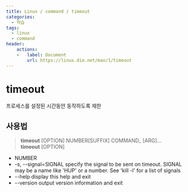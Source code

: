 ```yaml
---
title: Linux / command / timeout
categories: 
  - 학습
tags: 
  - linux
  - command
header:  
    actions:
    -   label: Document
        url: https://linux.die.net/man/1/timeout
---
```

# timeout
프로세스를 설정된 시간동안 동작하도록 제한

## 사용법
> **timeout** [OPTION] NUMBER[SUFFIX] COMMAND_ [ARG]...  
> **timeout** [OPTION]

- NUMBER
- -s, --signal=SIGNAL
specify the signal to be sent on timeout.
SIGNAL may be a name like 'HUP' or a number. See 'kill -l' for a list of signals
- --help
display this help and exit
- --version
output version information and exit
<!--stackedit_data:
eyJoaXN0b3J5IjpbLTEyMjAwMDg0MDJdfQ==
-->